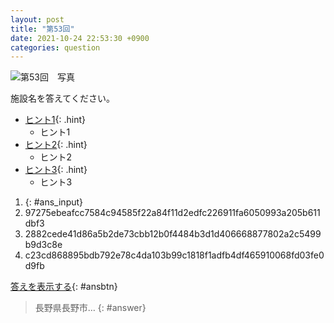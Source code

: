 ```yaml
---
layout: post
title: "第53回"
date: 2021-10-24 22:53:30 +0900
categories: question
---
```


![第53回　写真](/kokodoko/images/q53.jpg)

施設名を答えてください。

- [ヒント1](javascript:void(0)){: .hint}
   - ヒント1
- [ヒント2](javascript:void(0)){: .hint}
   - ヒント2
- [ヒント3](javascript:void(0)){: .hint}
   - ヒント3

1. {: #ans_input}
1. 97275ebeafcc7584c94585f22a84f11d2edfc226911fa6050993a205b611dbf3
1. 2882cede41d86a5b2de73cbb12b0f4484b3d1d406668877802a2c5499b9d3c8e
1. c23cd868895bdb792e78c4da103b99c1818f1adfb4df465910068fd03fe0d9fb

[答えを表示する](javascript:void(0)){: #ansbtn}
>長野県長野市…
{: #answer}
